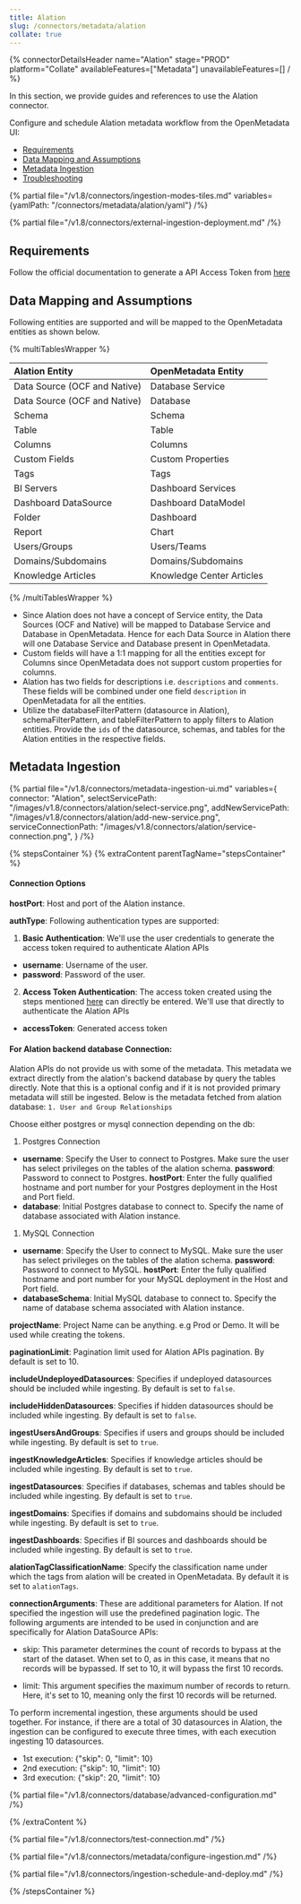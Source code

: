 ```yaml
---
title: Alation
slug: /connectors/metadata/alation
collate: true
---
```


{% connectorDetailsHeader
name="Alation"
stage="PROD"
platform="Collate"
availableFeatures=["Metadata"]
unavailableFeatures=[]
/ %}


In this section, we provide guides and references to use the Alation connector.

Configure and schedule Alation metadata workflow from the OpenMetadata UI:

- [Requirements](#requirements)
- [Data Mapping and Assumptions](#data-mapping-and-assumptions)
- [Metadata Ingestion](#metadata-ingestion)
- [Troubleshooting](/connectors/metadata/alation/troubleshooting)

{% partial file="/v1.8/connectors/ingestion-modes-tiles.md" variables={yamlPath: "/connectors/metadata/alation/yaml"} /%}

{% partial file="/v1.8/connectors/external-ingestion-deployment.md" /%}

## Requirements

Follow the official documentation to generate a API Access Token from [here](https://developer.alation.com/dev/docs/authentication-into-alation-apis#create-an-api-access-token)

## Data Mapping and Assumptions

Following entities are supported and will be mapped to the OpenMetadata entities as shown below.

{% multiTablesWrapper %}

| Alation Entity               | OpenMetadata Entity          |
| :----------------------------| :--------------------------- |
| Data Source (OCF and Native) | Database Service             |
| Data Source (OCF and Native) | Database                     |
| Schema                       | Schema                       |
| Table                        | Table                        |
| Columns                      | Columns                      |
| Custom Fields                | Custom Properties            |
| Tags                         | Tags                         |
| BI Servers                   | Dashboard Services           |
| Dashboard DataSource         | Dashboard DataModel          |
| Folder                       | Dashboard                    |
| Report                       | Chart                        |
| Users/Groups                 | Users/Teams                  |
| Domains/Subdomains           | Domains/Subdomains           |
| Knowledge Articles           | Knowledge Center Articles    |

{% /multiTablesWrapper %}

- Since Alation does not have a concept of Service entity, the Data Sources (OCF and Native) will be mapped to Database Service and Database in OpenMetadata. Hence for each Data Source in Alation there will one Database Service and Database present in OpenMetadata.
- Custom fields will have a 1:1 mapping for all the entities except for Columns since OpenMetadata does not support custom properties for columns.
- Alation has two fields for descriptions i.e. `descriptions` and `comments`. These fields will be combined under one field `description` in OpenMetadata for all the entities.
- Utilize the databaseFilterPattern (datasource in Alation), schemaFilterPattern, and tableFilterPattern to apply filters to Alation entities. Provide the `ids` of the datasource, schemas, and tables for the Alation entities in the respective fields.

## Metadata Ingestion

{% partial
  file="/v1.8/connectors/metadata-ingestion-ui.md"
  variables={
    connector: "Alation",
    selectServicePath: "/images/v1.8/connectors/alation/select-service.png",
    addNewServicePath: "/images/v1.8/connectors/alation/add-new-service.png",
    serviceConnectionPath: "/images/v1.8/connectors/alation/service-connection.png",
  }
/%}

{% stepsContainer %}
{% extraContent parentTagName="stepsContainer" %}

#### Connection Options

**hostPort**: Host and port of the Alation instance.

**authType**: Following authentication types are supported:
1. **Basic Authentication**:
We'll use the user credentials to generate the access token required to authenticate Alation APIs
- **username**: Username of the user.
- **password**: Password of the user.

2. **Access Token Authentication**:
The access token created using the steps mentioned [here](https://developer.alation.com/dev/docs/authentication-into-alation-apis#create-an-api-access-token) can directly be entered. We'll use that directly to authenticate the Alation APIs
- **accessToken**: Generated access token

#### For Alation backend database Connection:

Alation APIs do not provide us with some of the metadata. This metadata we extract directly from the alation's backend database by query the tables directly.
Note that this is a optional config and if it is not provided primary metadata will still be ingested.
Below is the metadata fetched from alation database:
`1. User and Group Relationships`

Choose either postgres or mysql connection depending on the db:
1. Postgres Connection
- **username**: Specify the User to connect to Postgres. Make sure the user has select privileges on the tables of the alation schema.
**password**: Password to connect to Postgres.
**hostPort**: Enter the fully qualified hostname and port number for your Postgres deployment in the Host and Port field.
- **database**: Initial Postgres database to connect to. Specify the name of database associated with Alation instance.

1. MySQL Connection
- **username**: Specify the User to connect to MySQL. Make sure the user has select privileges on the tables of the alation schema.
**password**: Password to connect to MySQL.
**hostPort**: Enter the fully qualified hostname and port number for your MySQL deployment in the Host and Port field.
- **databaseSchema**: Initial MySQL database to connect to. Specify the name of database schema associated with Alation instance.

**projectName**: Project Name can be anything. e.g Prod or Demo. It will be used while creating the tokens.

**paginationLimit**: Pagination limit used for Alation APIs pagination. By default is set to 10.

**includeUndeployedDatasources**: Specifies if undeployed datasources should be included while ingesting. By default is set to `false`.

**includeHiddenDatasources**: Specifies if hidden datasources should be included while ingesting. By default is set to `false`.

**ingestUsersAndGroups**: Specifies if users and groups should be included while ingesting. By default is set to `true`.

**ingestKnowledgeArticles**: Specifies if knowledge articles should be included while ingesting. By default is set to `true`.

**ingestDatasources**: Specifies if databases, schemas and tables should be included while ingesting. By default is set to `true`.

**ingestDomains**: Specifies if domains and subdomains should be included while ingesting. By default is set to `true`.

**ingestDashboards**: Specifies if BI sources and dashboards should be included while ingesting. By default is set to `true`.

**alationTagClassificationName**: Specify the classification name under which the tags from alation will be created in OpenMetadata. By default it is set to `alationTags`.

**connectionArguments**: These are additional parameters for Alation. If not specified the ingestion will use the predefined pagination logic.
The following arguments are intended to be used in conjunction and are specifically for Alation DataSource APIs:
- skip: This parameter determines the count of records to bypass at the start of the dataset. When set to 0, as in this case, it means that no records will be bypassed. If set to 10, it will bypass the first 10 records.

- limit: This argument specifies the maximum number of records to return. Here, it's set to 10, meaning only the first 10 records will be returned.

To perform incremental ingestion, these arguments should be used together. For instance, if there are a total of 30 datasources in Alation, the ingestion can be configured to execute three times, with each execution ingesting 10 datasources. 
- 1st execution: {"skip": 0, "limit": 10}
- 2nd execution: {"skip": 10, "limit": 10}
- 3rd execution: {"skip": 20, "limit": 10}


{% partial file="/v1.8/connectors/database/advanced-configuration.md" /%}

{% /extraContent %}

{% partial file="/v1.8/connectors/test-connection.md" /%}

{% partial file="/v1.8/connectors/metadata/configure-ingestion.md" /%}

{% partial file="/v1.8/connectors/ingestion-schedule-and-deploy.md" /%}

{% /stepsContainer %}
